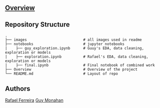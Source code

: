

## [Overview](Overview.md)

## Repository Structure
    .
    ├── images                          # all images used in readme
    ├── notebooks                       # jupyter notebooks
    |    ├── guy_exploration.ipynb      # Guuy's EDA, data cleaning, exploration or models
    |    ├── exploration.ipynb          # Rafael's EDA, data cleaning, exploration or models 
    |    ├── final.ipynb                # Final notebook of combined work  
    ├── Overview                        # Overview of the project
    └── README.md                       # Layout of repo

## Authors
[Rafael Ferreira](https://github.com/Astroraf)
[Guy Monahan](https://github.com/GuyMonahan)
